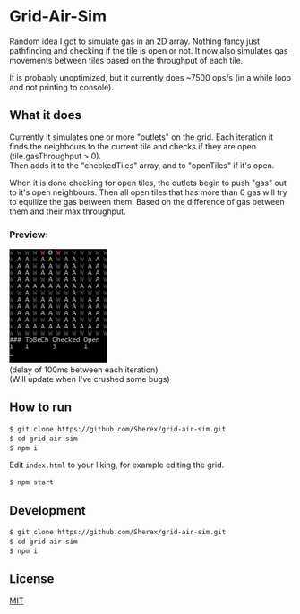 # Grid-Air-Sim
Random idea I got to simulate gas in an 2D array. Nothing fancy just pathfinding and checking if the tile is open or not. It now also simulates gas movements between tiles based on the throughput of each tile.

It is probably unoptimized, but it currently does ~7500 ops/s (in a while loop and not printing to console).

## What it does
Currently it simulates one or more "outlets" on the grid. Each iteration it finds the neighbours to the current tile and checks if they are open (tile.gasThroughput > 0).  
Then adds it to the "checkedTiles" array, and to "openTiles" if it's open.

When it is done checking for open tiles, the outlets begin to push "gas" out to it's open neighbours. Then all open tiles that has more than 0 gas will try to equilize the gas between them. Based on the difference of gas between them and their max throughput.

### Preview:
![Alt Text](terminal.gif)  
(delay of 100ms between each iteration)  
(Will update when I've crushed some bugs)

## How to run
```sh
$ git clone https://github.com/Sherex/grid-air-sim.git
$ cd grid-air-sim
$ npm i
```
Edit `index.html` to your liking, for example editing the grid.
```sh
$ npm start
```


## Development
```sh
$ git clone https://github.com/Sherex/grid-air-sim.git
$ cd grid-air-sim
$ npm i
```

## License

[MIT](LICENSE)